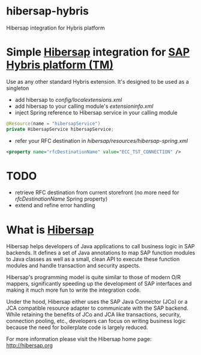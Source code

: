 # hibersap-hybris
Hibersap integration for Hybris platform

Simple [Hibersap](http://hibersap.org/index.html) integration for [SAP Hybris platform (TM)](https://www.hybris.com)
========

Use as any other standard Hybris extension. It's designed to be used as a singleton
* add hibersap to *config/localextensions.xml*
* add hibersap to your calling module's *extensioninfo.xml*
* inject Spring reference to Hibersap service in your calling module

```java
@Resource(name = "hibersapService")
private HibersapService hibersapService;
```
* refer your RFC destination in *hibersap/resources/hibersap-spring.xml*
```xml
<property name="rfcDestinationName" value="ECC_TST_CONNECTION" />
```

TODO
========
* retrieve RFC destination from current storefront (no more need for *rfcDestinationName* Spring property)
* extend and refine error handling

What is [Hibersap](https://github.com/hibersap/hibersap)
========

Hibersap helps developers of Java applications to call business logic in SAP backends. It defines a set of Java annotations to map SAP function modules to Java classes as well as a small, clean API to execute these function modules and handle transaction and security aspects.

Hibersap's programming model is quite similar to those of modern O/R mappers, significantly speeding up the development of SAP interfaces and making it much more fun to write the integration code.

Under the hood, Hibersap either uses the SAP Java Connector (JCo) or a JCA compatible resource adapter to communicate with the SAP backend. While retaining the benefits of JCo and JCA like transactions, security, connection pooling, etc., developers can focus on writing business logic because the need for boilerplate code is largely reduced.

For more information please visit the Hibersap home page: http://hibersap.org

